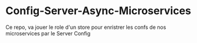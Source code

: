 # Config-Server-Async-Microservices

Ce repo, va jouer le role d'un store pour enristrer les confs de nos microservices par le Server Config
